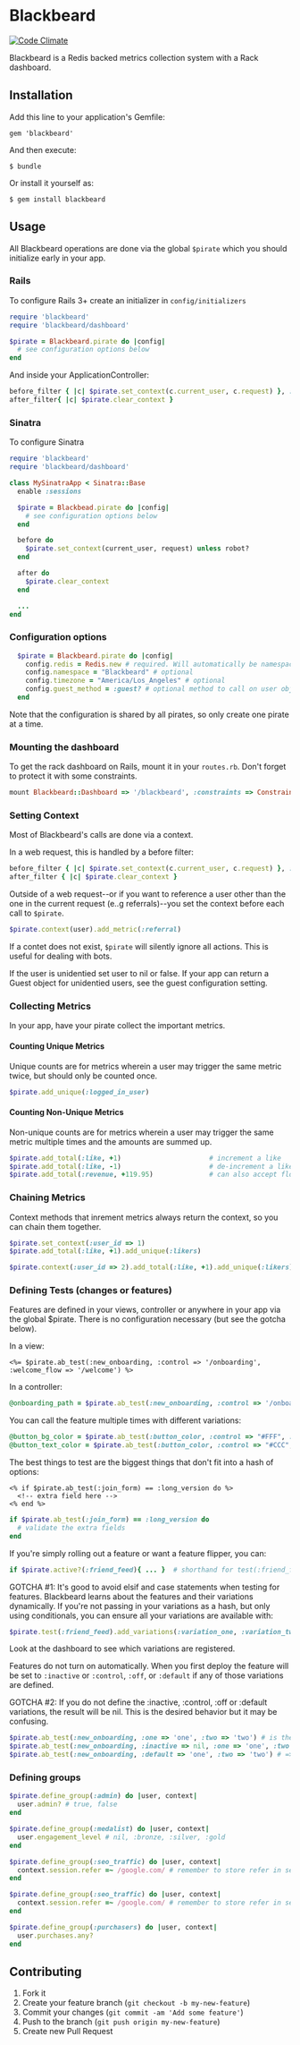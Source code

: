 # Blackbeard

[![Code Climate](https://codeclimate.com/repos/5300f44be30ba0790d01b5a7/badges/b912a89a38a56f61398a/gpa.png)](https://codeclimate.com/repos/5300f44be30ba0790d01b5a7/feed)

Blackbeard is a Redis backed metrics collection system with a Rack dashboard.

## Installation

Add this line to your application's Gemfile:

    gem 'blackbeard'

And then execute:

    $ bundle

Or install it yourself as:

    $ gem install blackbeard

## Usage

All Blackbeard operations are done via the global `$pirate` which you should initialize early in your app.

### Rails

To configure Rails 3+ create an initializer in `config/initializers`

```ruby
require 'blackbeard'
require 'blackbeard/dashboard'

$pirate = Blackbeard.pirate do |config|
  # see configuration options below
end
```

And inside your ApplicationController:

```ruby
before_filter { |c| $pirate.set_context(c.current_user, c.request) }, :unless => robot?
after_filter{ |c| $pirate.clear_context }
```

### Sinatra

To configure Sinatra

```ruby
require 'blackbeard'
require 'blackbeard/dashboard'

class MySinatraApp < Sinatra::Base
  enable :sessions

  $pirate = Blackbead.pirate do |config|
    # see configuration options below
  end

  before do
    $pirate.set_context(current_user, request) unless robot?
  end

  after do
    $pirate.clear_context
  end

  ...
end
```

### Configuration options

```ruby
  $pirate = Blackbeard.pirate do |config|
    config.redis = Redis.new # required. Will automatically be namespaced.
    config.namespace = "Blackbeard" # optional
    config.timezone = "America/Los_Angeles" # optional
    config.guest_method = :guest? # optional method to call on user objects if they are guests or visitors
  end
```

Note that the configuration is shared by all pirates, so only create one pirate at a time.

### Mounting the dashboard

To get the rack dashboard on Rails, mount it in your `routes.rb`. Don't forget to protect it with some constraints.

```ruby
mount Blackbeard::Dashboard => '/blackbeard', :constraints => ConstraintClassYouCreate.new
```

### Setting Context

Most of Blackbeard's calls are done via a context.

In a web request, this is handled by a before filter:

```ruby
before_filter { |c| $pirate.set_context(c.current_user, c.request) }, :unless => robot?
after_filter { |c| $pirate.clear_context }
```

Outside of a web request--or if you want to reference a user other than the one in the current request (e..g referrals)--you set the context before each call to `$pirate`.

```ruby
$pirate.context(user).add_metric(:referral)
```

If a contet does not exist, `$pirate` will silently ignore all actions. This is useful for dealing with bots.

If the user is unidentied set user to nil or false. If your app can return a Guest object for unidentied users, see the guest configuration setting.

### Collecting Metrics

In your app, have your pirate collect the important metrics.

#### Counting Unique Metrics

Unique counts are for metrics wherein a user may trigger the same metric twice, but should only be counted once.

```ruby
$pirate.add_unique(:logged_in_user)
```

#### Counting Non-Unique Metrics

Non-unique counts are for metrics wherein a user may trigger the same metric multiple times and the amounts are summed up.

```ruby
$pirate.add_total(:like, +1)                      # increment a like
$pirate.add_total(:like, -1)                      # de-increment a like
$pirate.add_total(:revenue, +119.95)              # can also accept floats
```

### Chaining Metrics

Context methods that inrement metrics always return the context, so you can chain them together.

```ruby
$pirate.set_context(:user_id => 1)
$pirate.add_total(:like, +1).add_unique(:likers)

$pirate.context(:user_id => 2).add_total(:like, +1).add_unique(:likers)
```


### Defining Tests (changes or features)

Features are defined in your views, controller or anywhere in your app via the global $pirate.  There is no configuration necessary (but see the gotcha below).


In a view:

```erb
<%= $pirate.ab_test(:new_onboarding, :control => '/onboarding', :welcome_flow => '/welcome') %>
```

In a controller:

```ruby
@onboarding_path = $pirate.ab_test(:new_onboarding, :control => '/onboarding', :welcome_flow => '/welcome') %>
```

You can call the feature multiple times with different variations:

```ruby
@button_bg_color = $pirate.ab_test(:button_color, :control => "#FFF", :black => "#000")
@button_text_color = $pirate.ab_test(:button_color, :control => "#CCC", :black => "#FFF")
```

The best things to test are the biggest things that don't fit into a hash of options:

```erb
<% if $pirate.ab_test(:join_form) == :long_version do %>
  <!-- extra field here -->
<% end %>
```

```ruby
if $pirate.ab_test(:join_form) == :long_version do
  # validate the extra fields
end
```

If you're simply rolling out a feature or want a feature flipper, you can:

```ruby
if $pirate.active?(:friend_feed){ ... }  # shorthand for test(:friend_feed) == :active
```

GOTCHA #1:  It's good to avoid elsif and case statements when testing for features. Blackbeard learns about the features and their variations dynamically. If you're not passing in your variations as a hash, but only using conditionals, you can ensure all your variations are available with:

```ruby
$pirate.test(:friend_feed).add_variations(:variation_one, :variation_two, ...)
```

Look at the dashboard to see which variations are registered.

Features do not turn on automatically. When you first deploy the feature will be set to `:inactive` or `:control`, `:off`, or `:default` if any of those variations are defined.

GOTCHA #2:  If you do not define the :inactive, :control, :off or :default variations, the result will be nil. This is the desired behavior but it may be confusing.

```ruby
$pirate.ab_test(:new_onboarding, :one => 'one', :two => 'two') # is the same as the next line
$pirate.ab_test(:new_onboarding, :inactive => nil, :one => 'one', :two => 'two') # nil when feature is inactive
$pirate.ab_test(:new_onboarding, :default => 'one', :two => 'two') # => 'one' when feature is inactive
```

### Defining groups

```ruby
$pirate.define_group(:admin) do |user, context|
  user.admin? # true, false
end

$pirate.define_group(:medalist) do |user, context|
  user.engagement_level # nil, :bronze, :silver, :gold
end

$pirate.define_group(:seo_traffic) do |user, context|
  context.session.refer =~ /google.com/ # remember to store refer in sessions
end

$pirate.define_group(:seo_traffic) do |user, context|
  context.session.refer =~ /google.com/ # remember to store refer in sessions
end

$pirate.define_group(:purchasers) do |user, context|
  user.purchases.any?
end
```

## Contributing

1. Fork it
2. Create your feature branch (`git checkout -b my-new-feature`)
3. Commit your changes (`git commit -am 'Add some feature'`)
4. Push to the branch (`git push origin my-new-feature`)
5. Create new Pull Request

